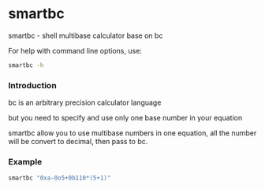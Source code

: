 smartbc
==========

smartbc - shell multibase calculator base on bc

For help with command line options, use:
```bash
smartbc -h
```

### Introduction

bc is an arbitrary precision calculator language

but you need to specify and use only one base number in your equation

smartbc allow you to use multibase numbers in one equation,
all the number will be convert to decimal, then pass to bc.

### Example
```bash
smartbc "0xa-0o5+0b110*(5+1)"
```



